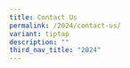 ```yaml
---
title: Contact Us
permalink: /2024/contact-us/
variant: tiptap
description: ""
third_nav_title: "2024"
---
```

